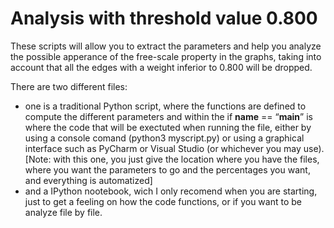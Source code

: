 # Analysis with threshold value 0.800

These scripts will allow you to extract the parameters and help you analyze the possible apperance of the free-scale property in the graphs,
taking into account that all the edges with a weight inferior to 0.800 will be dropped.

There are two different files:
  - one is a traditional Python script, where the functions are defined to compute the different parameters and within the if __name__ == “__main__” is where the code that will be exectuted when running the file, either by using a console comand (python3 myscript.py) or using a graphical interface such as PyCharm or Visual Studio (or whichever you may use). [Note: with this one, you just give the location where you have the files, where you want the parameters to go and the percentages you want, and everything is automatized]
  - and a IPython nootebook, wich I only recomend when you are starting, just to get a feeling on how the code functions, or if you want to be analyze file by file.

